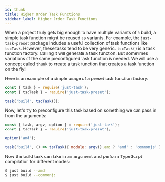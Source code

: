 ```yaml
---
id: thunk
title: Higher Order Task Functions
sidebar_label: Higher Order Task Functions
---
```


When a project truly gets big enough to have multiple variants of a build, a simple task function might be reused as variants. For example, the `just-task-preset` package includes a useful collection of task functions like `tscTask`. However, these tasks tend to be very generic. `tscTask()` is a task function factory. Calling it will generate a task function. But sometimes variations of the same preconfigured task function is needed. We will use a concept called `thunk` to create a task function that creates a task function on the fly!

Here is an example of a simple usage of a preset task function factory:

```js
const { task } = require('just-task');
const { tscTask } = require('just-task-preset');

task('build', tscTask());
```

Now, let's try to preconfigure this task based on something we can pass in from the arguments:

```js
const { task, argv, option } = require('just-task');
const { tscTask } = require('just-task-preset');

option('amd');

task('build', () => tscTask({ module: argv().amd ? 'amd' : 'commonjs' }));
```

Now the build task can take in an argument and perform TypeScript compilation for different modes:

```sh
$ just build --amd
$ just build --commonjs
```
